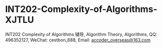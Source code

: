 # INT202-Complexity-of-Algorithms-XJTLU
INT202 Complexity of Algorithms 辅导, Algorithm Theory, Algorithms, QQ: 496352127, WeChat: cestbon_688, Email: accoder_overseas@163.com
